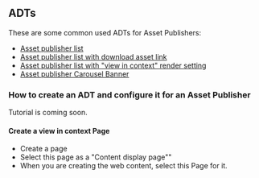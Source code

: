 ## ADTs

These are some common used ADTs for Asset Publishers:

* [Asset publisher list](examples/asset-publisher-list.ftl)
* [Asset publisher list with download asset link](examples/asset-publisher-list-with-download.ftl)
* [Asset publisher list with "view in context" render setting](examples/asset-publisher-list-view-in-context.ftl)
* [Asset publisher Carousel Banner](examples/asset-publisher-home-carousel.ftl)

### How to create an ADT and configure it for an Asset Publisher

Tutorial is coming soon.

#### Create a view in context Page

* Create a page
* Select this page as a "Content display page""
* When you are creating the web content, select this Page for it.
